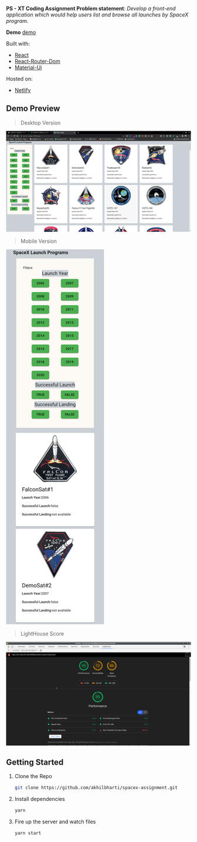 **PS - XT Coding Assignment
Problem statement**: *Develop a front-end application which would help users list and browse all launches by SpaceX program.*

**Demo**
[demo](**Demo**%20!%5BDemo%5D%28https://spacex-assign.netlify.app/launches/:luanch/:land/:year%29)


Built with:

- [React](https://reactjs.org/)
- [React-Router-Dom](https://www.npmjs.com/package/react-router-dom)
- [Material-Ui](https://material-ui.com/)

Hosted on:
- [Netlify](https://www.netlify.com/)

## Demo Preview

> Desktop Version

![Desktopdemo](https://github.com/akhilbharti/spacex-assignment/blob/master/1.png)

> Mobile Version

 ![Mobiledemo](https://github.com/akhilbharti/spacex-assignment/blob/master/2.png)

> LightHouse Score

 ![DesktopLightHouse](https://github.com/akhilbharti/spacex-assignment/blob/master/3.png)


## Getting Started

1. Clone the Repo

   ```bash
   git clone https://github.com/akhilbharti/spacex-assignment.git 
     ```

2. Install dependencies

   ```bash
   yarn
   ```

3. Fire up the server and watch files

   ```bash
   yarn start
   ```

